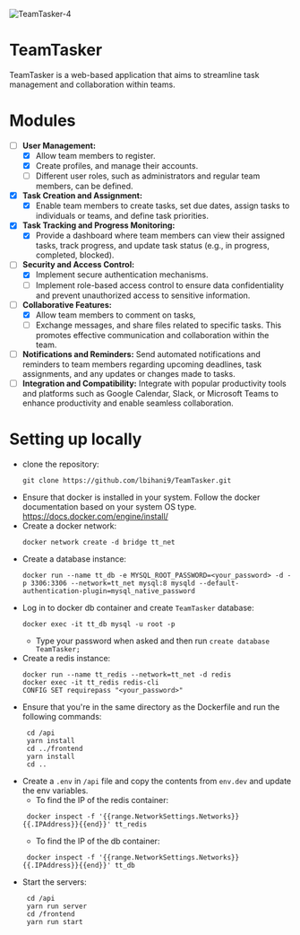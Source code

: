 ![TeamTasker-4](https://github.com/lbihani9/TeamTasker/assets/49104508/345fbf2c-cf44-46db-892f-a59cc8e282d8)
# TeamTasker
TeamTasker is a web-based application that aims to streamline task management and collaboration within teams.

# Modules
- [ ]  **User Management:**
    - [X]  Allow team members to register.
    - [X]  Create profiles, and manage their accounts.
    - [ ]  Different user roles, such as administrators and regular team members, can be defined.
- [X]  **Task Creation and Assignment:**
    - [X]  Enable team members to create tasks, set due dates, assign tasks to individuals or teams, and define task priorities.
- [X]  **Task Tracking and Progress Monitoring:**
    - [X]  Provide a dashboard where team members can view their assigned tasks, track progress, and update task status (e.g., in progress, completed, blocked).
- [ ]  **Security and Access Control:**
    - [X]  Implement secure authentication mechanisms.
    - [ ]  Implement role-based access control to ensure data confidentiality and prevent unauthorized access to sensitive information.
- [ ]  **Collaborative Features:**
    - [X]  Allow team members to comment on tasks,
    - [ ]  Exchange messages, and share files related to specific tasks. This promotes effective communication and collaboration within the team.
- [ ]  **Notifications and Reminders:** Send automated notifications and reminders to team members regarding upcoming deadlines, task assignments, and any updates or changes made to tasks.
- [ ]  **Integration and Compatibility:** Integrate with popular productivity tools and platforms such as Google Calendar, Slack, or Microsoft Teams to enhance productivity and enable seamless collaboration.

# Setting up locally
 - clone the repository:
   ```
   git clone https://github.com/lbihani9/TeamTasker.git
   ```
 - Ensure that docker is installed in your system. Follow the docker documentation based on your system OS type. https://docs.docker.com/engine/install/
 - Create a docker network:
    ```
    docker network create -d bridge tt_net
    ``` 
 - Create a database instance:
    ```
    docker run --name tt_db -e MYSQL_ROOT_PASSWORD=<your_password> -d -p 3306:3306 --network=tt_net mysql:8 mysqld --default-authentication-plugin=mysql_native_password 
    ```
 - Log in to docker db container and create `TeamTasker` database:
    ```
    docker exec -it tt_db mysql -u root -p
    ```
    - Type your password when asked and then run `create database TeamTasker;`
 - Create a redis instance:
   ```
   docker run --name tt_redis --network=tt_net -d redis
   docker exec -it tt_redis redis-cli
   CONFIG SET requirepass "<your_password>"
   ```
 - Ensure that you're in the same directory as the Dockerfile and run the following commands:
   ```
    cd /api
    yarn install
    cd ../frontend
    yarn install
    cd ..
   ```
 - Create a `.env` in `/api` file and copy the contents from `env.dev` and update the env variables.
   - To find the IP of the redis container:
   ```
    docker inspect -f '{{range.NetworkSettings.Networks}}{{.IPAddress}}{{end}}' tt_redis
   ```
   - To find the IP of the db container:
   ```
    docker inspect -f '{{range.NetworkSettings.Networks}}{{.IPAddress}}{{end}}' tt_db
   ```
 - Start the servers:
   ```
    cd /api
    yarn run server
    cd /frontend
    yarn run start
   ```
